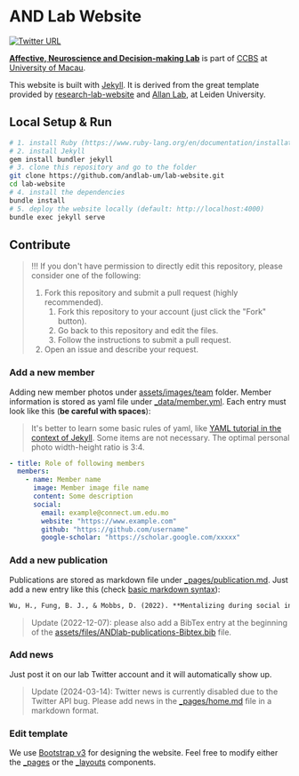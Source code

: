 # AND Lab Website

[![Twitter URL](https://img.shields.io/twitter/url?label=%40ANDlab3&style=social&url=https%3A%2F%2Ftwitter.com%2FANDlab3)](https://twitter.com/ANDlab3)

**[Affective, Neuroscience and Decision-making Lab](https://www.andlab-um.com)** is part of [CCBS](https://ccbs.ici.um.edu.mo) at [University of Macau](https://um.edu.mo).

This website is built with [Jekyll](https://jekyllrb.com/). It is derived from the great template provided by [research-lab-website](https://github.com/ericdaat/research-lab-website) and [Allan Lab](https://www.allanlab.org/aboutwebsite.html), at Leiden University.

## Local Setup & Run

``` bash
# 1. install Ruby (https://www.ruby-lang.org/en/documentation/installation)
# 2. install Jekyll
gem install bundler jekyll
# 3. clone this repository and go to the folder
git clone https://github.com/andlab-um/lab-website.git
cd lab-website
# 4. install the dependencies
bundle install
# 5. deploy the website locally (default: http://localhost:4000)
bundle exec jekyll serve
```

## Contribute

> !!! If you don't have permission to directly edit this repository, please consider one of the following:
> 1. Fork this repository and submit a pull request (highly recommended).
>    1. Fork this repository to your account (just click the "Fork" button).
>    2. Go back to this repository and edit the files.
>    3. Follow the instructions to submit a pull request.
> 2. Open an issue and describe your request.

### Add a new member

Adding new member photos under [assets/images/team](assets/images/team/) folder. Member information is stored as yaml file under [_data/member.yml](_data/member.yml). Each entry must look like this (**be careful with spaces**):

> It's better to learn some basic rules of yaml, like [YAML tutorial in the context of Jekyll](https://idratherbewriting.com/documentation-theme-jekyll/mydoc_yaml_tutorial). Some items are not necessary. The optimal personal photo width-height ratio is 3:4.

``` yaml
- title: Role of following members
  members:
    - name: Member name
      image: Member image file name
      content: Some description
      social:
        email: example@connect.um.edu.mo
        website: "https://www.example.com"
        github: "https://github.com/username"
        google-scholar: "https://scholar.google.com/xxxxx"
```

### Add a new publication

Publications are stored as markdown file under
[_pages/publication.md](_pages/publication.md). Just add a new entry like this (check [basic markdown syntax](https://www.markdownguide.org/basic-syntax)):

``` markdown
Wu, H., Fung, B. J., & Mobbs, D. (2022). **Mentalizing during social interaction: the development and validation of the interactive mentalizing questionnaire**. *Frontiers in psychology*, 12. [[Link](https://doi.org/10.3389/fpsyg.2021.791835){:target='_blank'}]
```

> Update (2022-12-07): please also add a BibTex entry at the beginning of the [assets/files/ANDlab-publications-Bibtex.bib](assets/files/ANDlab-publications-Bibtex.bib) file.

### Add news

Just post it on our lab Twitter account and it will automatically show up.

> Update (2024-03-14): Twitter news is currently disabled due to the Twitter API bug. Please add news in the [_pages/home.md](_pages/home.md) file in a markdown format.

### Edit template

We use [Bootstrap v3](https://getbootstrap.com/) for designing the website. Feel free to modify either the [_pages](_pages/) or the
[_layouts](_layouts/) components.
